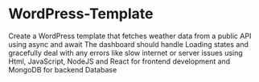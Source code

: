# WordPress-Template
Create a WordPress template that fetches weather data from a public API using async and await The dashboard should handle Loading states and gracefully deal with any errors like slow internet or server issues using Html, JavaScript, NodeJS and React for frontend development and MongoDB for backend Database 
